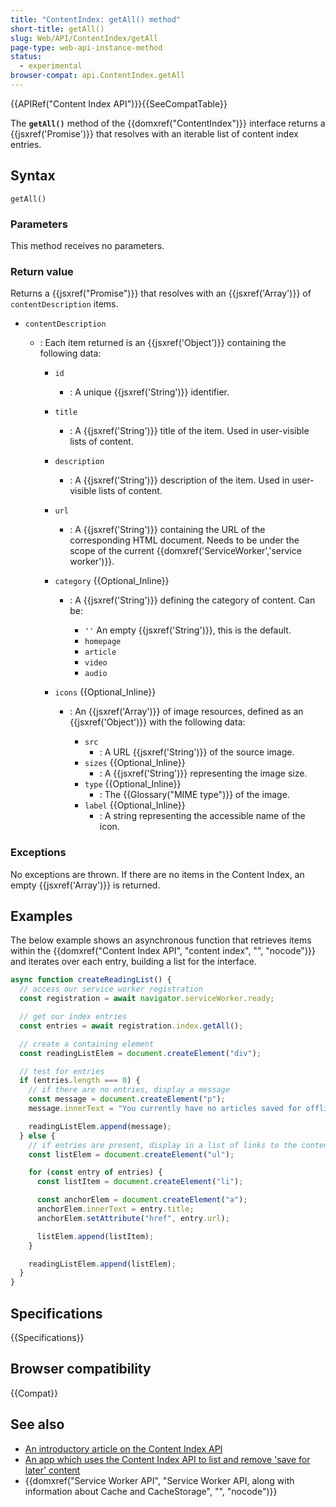 ```yaml
---
title: "ContentIndex: getAll() method"
short-title: getAll()
slug: Web/API/ContentIndex/getAll
page-type: web-api-instance-method
status:
  - experimental
browser-compat: api.ContentIndex.getAll
---
```


{{APIRef("Content Index API")}}{{SeeCompatTable}}

The **`getAll()`** method of the {{domxref("ContentIndex")}} interface returns a {{jsxref('Promise')}} that resolves with an iterable list of content index entries.

## Syntax

```js-nolint
getAll()
```

### Parameters

This method receives no parameters.

### Return value

Returns a {{jsxref("Promise")}} that resolves with an {{jsxref('Array')}} of
`contentDescription` items.

- `contentDescription`

  - : Each item returned is an {{jsxref('Object')}} containing the following data:

    - `id`
      - : A unique {{jsxref('String')}} identifier.
    - `title`
      - : A {{jsxref('String')}} title of the item.
        Used in user-visible lists of content.
    - `description`
      - : A {{jsxref('String')}} description of the item.
        Used in user-visible lists of content.
    - `url`
      - : A {{jsxref('String')}} containing the URL of the corresponding HTML document.
        Needs to be under the scope of the current {{domxref('ServiceWorker','service worker')}}.
    - `category` {{Optional_Inline}}

      - : A {{jsxref('String')}} defining the category of content.
        Can be:

        - `''` An empty {{jsxref('String')}}, this is the default.
        - `homepage`
        - `article`
        - `video`
        - `audio`

    - `icons` {{Optional_Inline}}

      - : An {{jsxref('Array')}} of image resources, defined as an {{jsxref('Object')}} with the following data:

        - `src`
          - : A URL {{jsxref('String')}} of the source image.
        - `sizes` {{Optional_Inline}}
          - : A {{jsxref('String')}} representing the image size.
        - `type` {{Optional_Inline}}
          - : The {{Glossary("MIME type")}} of the image.
        - `label` {{Optional_Inline}}
          - : A string representing the accessible name of the icon.

### Exceptions

No exceptions are thrown. If there are no items in the Content Index, an empty
{{jsxref('Array')}} is returned.

## Examples

The below example shows an asynchronous function that retrieves items within the
{{domxref("Content Index API", "content index", "", "nocode")}} and iterates over each entry, building
a list for the interface.

```js
async function createReadingList() {
  // access our service worker registration
  const registration = await navigator.serviceWorker.ready;

  // get our index entries
  const entries = await registration.index.getAll();

  // create a containing element
  const readingListElem = document.createElement("div");

  // test for entries
  if (entries.length === 0) {
    // if there are no entries, display a message
    const message = document.createElement("p");
    message.innerText = "You currently have no articles saved for offline reading.";

    readingListElem.append(message);
  } else {
    // if entries are present, display in a list of links to the content
    const listElem = document.createElement("ul");

    for (const entry of entries) {
      const listItem = document.createElement("li");

      const anchorElem = document.createElement("a");
      anchorElem.innerText = entry.title;
      anchorElem.setAttribute("href", entry.url);

      listElem.append(listItem);
    }

    readingListElem.append(listElem);
  }
}
```

## Specifications

{{Specifications}}

## Browser compatibility

{{Compat}}

## See also

- [An introductory article on the Content Index API](https://developer.chrome.com/articles/content-indexing-api/)
- [An app which uses the Content Index API to list and remove 'save for later' content](https://contentindex.dev/)
- {{domxref("Service Worker API", "Service Worker API, along with information about Cache and CacheStorage", "", "nocode")}}
